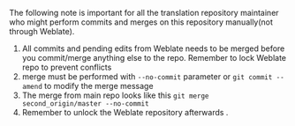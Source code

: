 The following note is important for all the translation repository maintainer who might perform commits and merges on this repository manually(not through Weblate).

1. All commits and pending edits from Weblate needs to be merged before you commit/merge anything else to the repo. Remember to lock Weblate repo to prevent conflicts
2. merge must be performed with `--no-commit` parameter or `git commit --amend` to modify the merge message
3. The merge from main repo looks like this `git merge second_origin/master --no-commit`
4. Remember to unlock the Weblate repository afterwards .